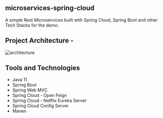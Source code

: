 ## microservices-spring-cloud

A simple Rest Microservices built wtih Spring Cloud, Spring Boot and other Tech Stacks for the demo.

## Project Architecture - 

![architecture](https://user-images.githubusercontent.com/8009104/215452205-6524145c-032e-4510-b41a-17bf450b6744.png)

## Tools and Technologies

- Java 11
- Spring Boot
- Spring Web MVC
- Spring Cloud - Open Feign
- Spring Cloud - Netflix Eureka Server
- Spring Cloud Config Server
- Maven


